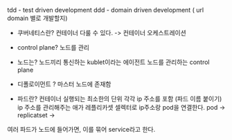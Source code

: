 tdd - test driven development 
ddd - domain driven development ( url domain 별로 개발할지)

- 쿠버네티스란?
컨테이너 다룰 수 있다. -> 컨테이너 오케스트레이션

- control plane?
노드를 관리 

- 노드는?
노드끼리 통신하는 kublet이라는 에이전트 
노드를 관리하는 control plane

- 디폴로이먼트 ?
마스터 노드에 존재함

- 파드란? 
컨테이너 실행되는 최소한의 단위 
각각 ip 주소를 포함 (파드 이름 붙이기)
ip 주소를 관리해주는 애가 레플리카셋
셀렉터로 ip주소랑 pod을 연결한다. 
pod -> replicatset -> 

여러 파드가 노드에 들어가면, 이를 묶어 service라고 한다.

